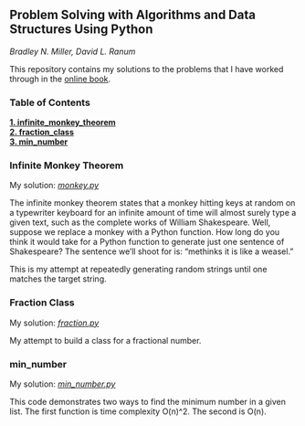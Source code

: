 ## Problem Solving with Algorithms and Data Structures Using Python
*Bradley N. Miller, David L. Ranum*

This repository contains my solutions to the problems that I have worked through in the [online book](https://runestone.academy/runestone/static/pythonds/index.html).

### Table of Contents
**[1. infinite_monkey_theorem](https://github.com/stevenbruno/python_problems/blob/master/README.md#infinite-monkey-theorem)**  
**[2. fraction_class](https://github.com/stevenbruno/python_problems/blob/master/README.md#Fraction-Class)**  
**[3. min_number](https://github.com/stevenbruno/python_problems/blob/master/README.md#min_number)**

### Infinite Monkey Theorem
My solution: [*monkey.py*](monkey.py)

The infinite monkey theorem states that a monkey hitting keys at random on a typewriter keyboard for an infinite amount of time will almost surely type a given text, such as the complete works of William Shakespeare. Well, suppose we replace a monkey with a Python function. How long do you think it would take for a Python function to generate just one sentence of Shakespeare? The sentence we’ll shoot for is: “methinks it is like a weasel.”

This is my attempt at repeatedly generating random strings until one matches the target string. 

### Fraction Class
My solution: [*fraction.py*](fraction.py)

My attempt to build a class for a fractional number. 

### min_number
My solution: [*min_number.py*](min_number.py)

This code demonstrates two ways to find the minimum number in a given list. The first function is time complexity O(n)^2. The second is O(n).

